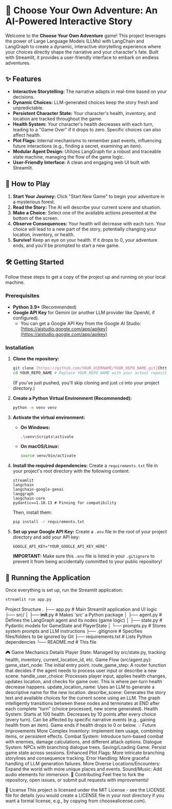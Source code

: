 # 📖 Choose Your Own Adventure: An AI-Powered Interactive Story

Welcome to the **Choose Your Own Adventure** game! This project leverages the power of Large Language Models (LLMs) with LangChain and LangGraph to create a dynamic, interactive storytelling experience where your choices directly shape the narrative and your character's fate. Built with Streamlit, it provides a user-friendly interface to embark on endless adventures.

## ✨ Features

* **Interactive Storytelling:** The narrative adapts in real-time based on your decisions.
* **Dynamic Choices:** LLM-generated choices keep the story fresh and unpredictable.
* **Persistent Character State:** Your character's health, inventory, and location are tracked throughout the game.
* **Health System:** Your character's health decreases with each turn, leading to a "Game Over" if it drops to zero. Specific choices can also affect health.
* **Plot Flags:** Internal mechanisms to remember past events, influencing future interactions (e.g., finding a secret, examining an item).
* **Modular Agent Design:** Utilizes LangGraph for a robust and traceable state machine, managing the flow of the game logic.
* **User-Friendly Interface:** A clean and engaging web UI built with Streamlit.

## 🚀 How to Play

1.  **Start Your Journey:** Click "Start New Game" to begin your adventure in a mysterious forest.
2.  **Read the Story:** The AI will describe your current scene and situation.
3.  **Make a Choice:** Select one of the available actions presented at the bottom of the screen.
4.  **Observe Consequences:** Your health will decrease with each turn. Your choice will lead to a new part of the story, potentially changing your location, inventory, or health.
5.  **Survive!** Keep an eye on your health. If it drops to 0, your adventure ends, and you'll be prompted to start a new game.

## 🛠️ Getting Started

Follow these steps to get a copy of the project up and running on your local machine.

### Prerequisites

* **Python 3.9+** (Recommended)
* **Google API Key** for Gemini (or another LLM provider like OpenAI, if configured).
    * You can get a Google API Key from the Google AI Studio: [https://aistudio.google.com/app/apikey](https://aistudio.google.com/app/apikey)

### Installation

1.  **Clone the repository:**
    ```bash
    git clone [https://github.com/YOUR_USERNAME/YOUR_REPO_NAME.git](https://github.com/YOUR_USERNAME/YOUR_REPO_NAME.git)
    cd YOUR_REPO_NAME # Replace YOUR_REPO_NAME with your actual repository name
    ```
    (If you've just pushed, you'll skip cloning and just `cd` into your project directory.)

2.  **Create a Python Virtual Environment (Recommended):**
    ```bash
    python -m venv venv
    ```

3.  **Activate the virtual environment:**
    * **On Windows:**
        ```bash
        .\venv\Scripts\activate
        ```
    * **On macOS/Linux:**
        ```bash
        source venv/bin/activate
        ```

4.  **Install the required dependencies:**
    Create a `requirements.txt` file in your project's root directory with the following content:
    ```
    streamlit
    langchain
    langchain-google-genai
    langgraph
    langchain-core
    pydantic==1.10.13 # Pinning for compatibility
    ```
    Then, install them:
    ```bash
    pip install -r requirements.txt
    ```

5.  **Set up your Google API Key:**
    Create a `.env` file in the root of your project directory and add your API key:
    ```
    GOOGLE_API_KEY="YOUR_GOOGLE_API_KEY_HERE"
    ```
    **IMPORTANT:** Make sure this `.env` file is listed in your `.gitignore` to prevent it from being accidentally committed to your public repository!

## 🚀 Running the Application

Once everything is set up, run the Streamlit application:

```bash
streamlit run app.py
```
Project Structure
.
├── app.py                     # Main Streamlit application and UI logic
├── src/
│   ├── __init__.py            # Makes 'src' a Python package
│   ├── agent.py               # Defines the LangGraph agent and its nodes (game logic)
│   ├── state.py               # Pydantic models for GameState and PlayerState
│   └── prompts.py             # Stores system prompts and LLM instructions
├── .gitignore                 # Specifies files/folders to be ignored by Git
├── requirements.txt           # Lists Python dependencies
└── README.md                  # This file

🎮 Game Mechanics Details
Player State: Managed by src/state.py, tracking health, inventory, current_location_id, etc.
Game Flow (src/agent.py):
game_start_node: The initial entry point.
route_game_step: A router function that decides if the agent needs to process user input or describe a new scene.
handle_user_choice: Processes player input, applies health changes, updates location, and checks for game over. This is where per-turn health decrease happens.
update_location_name: Uses an LLM to generate a descriptive name for the new location.
describe_scene: Generates the story text and available choices for the current scene using an LLM.
The graph intelligently transitions between these nodes and terminates at END after each complete "turn" (choice processed, new scene generated).
Health System:
Starts at 100 health.
Decreases by 10 points after every choice (every turn).
Can be affected by specific narrative events (e.g., gaining health from an item).
Game ends if health drops to 0 or below.
💡 Future Improvements
More Complex Inventory: Implement item usage, combining items, or persistent effects.
Combat System: Introduce turn-based combat with enemies, damage calculations, and different attack options.
Dialogue System: NPCs with branching dialogue trees.
Saving/Loading Game: Persist game state across sessions.
Enhanced Plot Flags: More intricate branching storylines and consequence tracking.
Error Handling: More graceful handling of LLM generation failures.
More Diverse Locations/Encounters: Expand the world with more unique places and events.
Sound/Music: Add audio elements for immersion.
🤝 Contributing
Feel free to fork the repository, open issues, or submit pull requests with improvements!

📄 License
This project is licensed under the MIT License - see the LICENSE file for details (you would create a LICENSE file in your root directory if you want a formal license, e.g., by copying from choosealicense.com).
